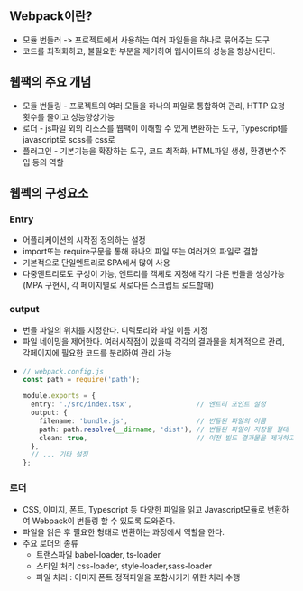 ## Webpack이란?
- 모듈 번들러 -> 프로젝트에서 사용하는 여러 파일들을 하나로 묶어주는 도구
- 코드를 최적화하고, 불필요한 부분을 제거하여 웹사이트의 성능을 향상시킨다.


## 웹팩의 주요 개념
- 모듈 번들링 - 프로젝트의 여러 모듈을 하나의 파일로 통합하여 관리, HTTP 요청 횟수를 줄이고 성능향상가능
- 로더 - js파일 외의 리소스를 웹팩이 이해할 수 있게 변환하는 도구, Typescript를 javascript로 scss를 css로
- 플러그인 - 기본기능을 확장하는 도구, 코드 최적화, HTML파일 생성, 환경변수주입 등의 역할



## 웹펙의 구성요소

### Entry
- 어플리케이션의 시작점 정의하는 설정
- import또는 require구문을 통해 하나의 파일 또는 여러개의 파일로 결합
- 기본적으로 단일엔트리로 SPA에서 많이 사용
- 다중엔트리로도 구성이 가능, 엔트리를 객체로 지정해 각기 다른 번들을 생성가능(MPA 구현시, 각 페이지별로 서로다른 스크립트 로드할때)

### output
- 번들 파일의 위치를 지정한다. 디렉토리와 파일 이름 지정
- 파일 네이밍을 제어한다. 여러시작점이 있을때 각각의 결과물을 체계적으로 관리, 각페이지에 필요한 코드를 분리하여 관리 가능
- ```typescript
  // webpack.config.js
  const path = require('path');
  
  module.exports = {
    entry: './src/index.tsx',                // 엔트리 포인트 설정
    output: {
      filename: 'bundle.js',                 // 번들된 파일의 이름
      path: path.resolve(__dirname, 'dist'), // 번들된 파일이 저장될 절대 경로
      clean: true,                           // 이전 빌드 결과물을 제거하고 새로 생성
    },
    // ... 기타 설정
  };
  ```


### 로더
- CSS, 이미지, 폰트, Typescript 등 다양한 파일을 읽고 Javascript모듈로 변환하여 Webpack이 번들링 할 수 있도록 도와준다.
- 파일을 읽은 후 필요한 형태로 변환하는 과정에서 역할을 한다.
- 주요 로더의 종류
  - 트랜스파일 babel-loader, ts-loader
  - 스타일 처리 css-loader, style-loader,sass-loader
  - 파일 처리 : 이미지 폰트 정적파일을 포함시키기 위한 처리 수행
 
